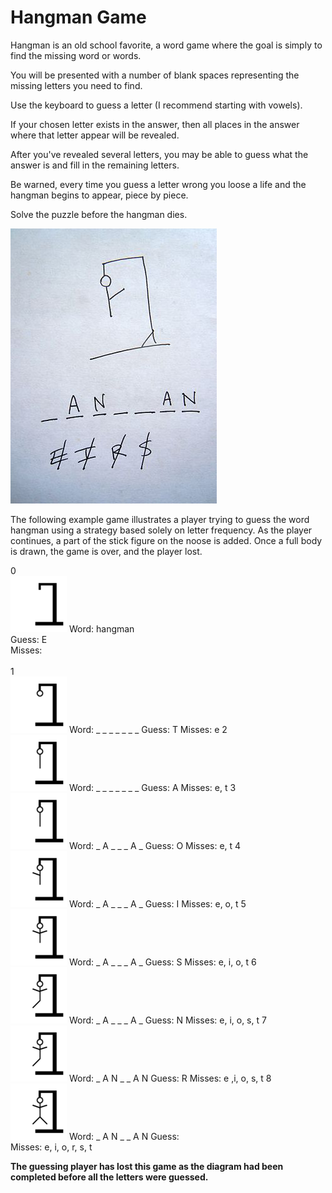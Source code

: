 # Hangman Game
<p>
Hangman is an old school favorite, a word game where the goal is simply to find the missing word or words.

You will be presented with a number of blank spaces representing the missing letters you need to find.

Use the keyboard to guess a letter (I recommend starting with vowels).

If your chosen letter exists in the answer, then all places in the answer where that letter appear will be revealed.

After you've revealed several letters, you may be able to guess what the answer is and fill in the remaining letters.

Be warned, every time you guess a letter wrong you loose a life and the hangman begins to appear, piece by piece.

Solve the puzzle before the hangman dies.
</p><a><img src="https://github.com/CormacKrum/Hangman-Game/blob/master/Hangman_game.jpg" alt="Hangman Game"/></a>

The following example game illustrates a player trying to guess the word hangman using a strategy based solely on letter frequency. As the player continues, a part of the stick figure on the noose is added. Once a full body is drawn, the game is over, and the player lost.

0	
<a>
<img src="https://github.com/CormacKrum/Hangman-Game/blob/master/Hangman-0.png" alt="Hangman Game"/>
</a>
<a>
Word:	hangman<br>
Guess:	E<br>
Misses:<br>
</a>	
1	
<img src="https://github.com/CormacKrum/Hangman-Game/blob/master/Hangman-1.png" alt="Hangman Game"/>
Word:	_ _ _ _ _ _ _
Guess:	T
Misses:	e
2	
<img src="https://github.com/CormacKrum/Hangman-Game/blob/master/Hangman-2.png" alt="Hangman Game"/>
Word:	_ _ _ _ _ _ _
Guess:	A
Misses:	e, t
3	
<img src="https://github.com/CormacKrum/Hangman-Game/blob/master/Hangman-2.png" alt="Hangman Game"/>
Word:	_ A _ _ _ A _
Guess:	O
Misses:	e, t
4	
<img src="https://github.com/CormacKrum/Hangman-Game/blob/master/Hangman-3.png" alt="Hangman Game"/>
Word:	_ A _ _ _ A _
Guess:	I
Misses:	e, o, t
5	
<img src="https://github.com/CormacKrum/Hangman-Game/blob/master/Hangman-4.png" alt="Hangman Game"/>
Word:	_ A _ _ _ A _
Guess:	S
Misses:	e, i, o, t
6	
<img src="https://github.com/CormacKrum/Hangman-Game/blob/master/Hangman-5.png" alt="Hangman Game"/>
Word:	_ A _ _ _ A _
Guess:	N
Misses:	e, i, o, s, t
7	
<img src="https://github.com/CormacKrum/Hangman-Game/blob/master/Hangman-5.png" alt="Hangman Game"/>
Word:	_ A N _ _ A N
Guess:	R
Misses:	e ,i, o, s, t
8	
<img src="https://github.com/CormacKrum/Hangman-Game/blob/master/Hangman-6.png" alt="Hangman Game"/>
Word:	_ A N _ _ A N
Guess:	
Misses:	e, i, o, r, s, t


**The guessing player has lost this game as the diagram had been completed before all the letters were guessed.**
